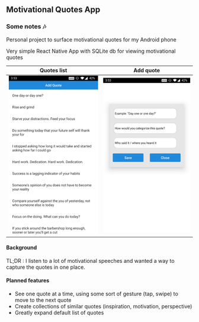 ## Motivational Quotes App
### Some notes 🎶
Personal project to surface motivational quotes for my Android phone

Very simple React Native App with SQLite db for viewing motivational quotes

| Quotes list | Add quote |
|:------:|:------: |
|![](images/quotesList.jpg) | ![](images/addQuote.jpg)|

#### Background
TL;DR : I listen to a lot of motivational speeches and wanted a way to capture the quotes in one place. 

#### Planned features
- See one quote at a time, using some sort of gesture (tap, swipe) to move to the next quote
- Create collections of similar quotes (inspiration, motivation, perspective)
- Greatly expand default list of quotes 
